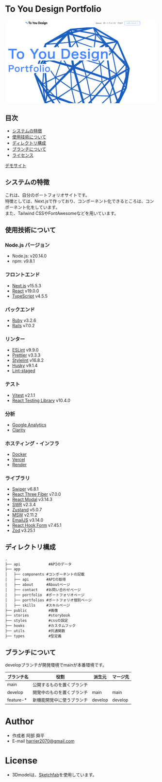 # To You Design Portfolio

![image](/public/images/portfolio/portfolio_top3.png)

## 目次
- [システムの特徴](#system-feature)
- [使用技術について](#technology-used)
- [ディレクトリ構成](#directory-structure)
- [ブランチについて](#branch-structure)
- [ライセンス](#license)

[デモサイト](https://to-you-design.vercel.app/)

## システムの特徴
これは、自分のポートフォリオサイトです。<br>
特徴としては、Next.jsで作っており、コンポーネント化できるところは、コンポーネント化をしています。<br>
また、Tailwind CSSやFontAwesomeなどを用いています。

## 使用技術について

### Node.js バージョン
- Node.js: v20.14.0
- npm: v9.8.1

### フロントエンド
- [Next.js](https://nextjs.org/) v15.5.3
- [React](https://ja.reactjs.org/) v19.0.0
- [TypeScript](https://www.typescriptlang.org/) v4.5.5

### バックエンド
- [Ruby](https://www.ruby-lang.org/ja/) v3.2.6
- [Rails](https://rubyonrails.org/) v7.0.2

### リンター
- [ESLint](https://eslint.org/) v9.9.0
- [Prettier](https://prettier.io/) v3.3.3
- [Stylelint](https://stylelint.io/) v16.8.2
- [Husky](https://typicode.github.io/husky/) v9.1.4
- [Lint-staged](https://github.com/lint-staged/lint-staged) 

### テスト
- [Vitest](https://vitest.dev/) v2.1.1
- [React Testing Library](https://testing-library.com/docs/react-testing-library/intro/) v10.4.0

### 分析
- [Google Analytics](https://developers.google.com/analytics?hl=ja)
- [Clarity](https://clarity.microsoft.com/)

### ホスティング・インフラ
- [Docker](https://www.docker.com/)
- [Vercel](https://vercel.com/)
- [Render](https://render.com/)

### ライブラリ
- [Swiper](https://swiperjs.com/react) v6.8.1
- [React Three Fiber](https://docs.pmnd.rs/react-three-fiber/) v7.0.0
- [React Modal](https://reactcommunity.org/react-modal/) v3.14.3
- [SWR](https://swr.vercel.app/ja) v2.3.4
- [Zustand](https://zustand.docs.pmnd.rs/getting-started/) v5.0.7
- [MSW](https://mswjs.io/) v2.11.2
- [EmailJS](https://www.emailjs.com/) v3.14.0
- [React Hook Form](https://react-hook-form.com/) v7.45.1
- [Zod](https://zod.dev/) v3.25.1

## ディレクトリ構成

```
.
├── api             #APIのデータ
├── app
│   ├── components #コンポーネントの記載
│   ├── api        #APIの取得
│   ├── about      #Aboutページ
│   ├── contact    #お問い合わせページ
│   ├── portfolio  #ポートフォリオページ
│   ├── portfolios #ポートフォリオ個別ページ
│   ├── skills     #スキルページ
├── public          #画像
├── stories         #storybook
├── styles          #cssの設定
├── hooks           #カスタムフック
├── utils           #共通関数
├── types           #型定義
```

## ブランチについて

developブランチが開発環境でmainが本番環境です。

| ブランチ名 | 役割                               | 派生元  | マージ先        |
| ---------- | ---------------------------------- | ------- | --------------- |
| main       | 公開するものを置くブランチ         |         |                 |
| develop    | 開発中のものを置くブランチ         | main    | main            |
| feature-\* | 新機能開発中に使うブランチ         | develop | develop         |

# Author
 
* 作成者 阿部 舜平
* E-mail harrier2070@gmail.com

# License

* 3Dmodelは、[Sketchfab](https://sketchfab.com/3d-models/red-triangular-cage-sphere-96e0750262fb450fa2c8bc5a1e879fcc)を使用しています。 